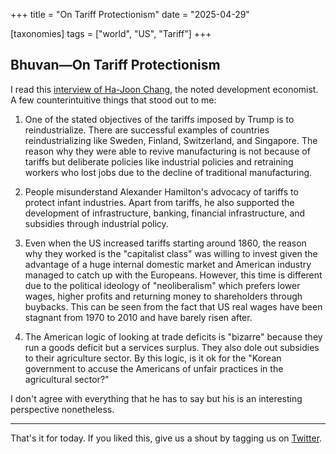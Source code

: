 +++
title = "On Tariff Protectionism"
date = "2025-04-29"
  
[taxonomies]
tags = ["world", "US", "Tariff"]
+++

## Bhuvan—On Tariff Protectionism

I read this [interview of Ha-Joon Chang](https://jacobin.com/2025/04/tariffs-protectionism-manufacturing-industrial-policy), the noted development economist. A few counterintuitive things that stood out to me:

1. One of the stated objectives of the tariffs imposed by Trump is to reindustrialize. There are successful examples of countries reindustrializing like Sweden, Finland, Switzerland, and Singapore. The reason why they were able to revive manufacturing is not because of tariffs but deliberate policies like industrial policies and retraining workers who lost jobs due to the decline of traditional manufacturing.

2. People misunderstand Alexander Hamilton's advocacy of tariffs to protect infant industries. Apart from tariffs, he also supported the development of infrastructure, banking, financial infrastructure, and subsidies through industrial policy.

3. Even when the US increased tariffs starting around 1860, the reason why they worked is the "capitalist class" was willing to invest given the advantage of a huge internal domestic market and American industry managed to catch up with the Europeans. However, this time is different due to the political ideology of "neoliberalism" which prefers lower wages, higher profits and returning money to shareholders through buybacks. This can be seen from the fact that US real wages have been stagnant from 1970 to 2010 and have barely risen after.

4. The American logic of looking at trade deficits is "bizarre" because they run a goods deficit but a services surplus. They also dole out subsidies to their agriculture sector. By this logic, is it ok for the "Korean government to accuse the Americans of unfair practices in the agricultural sector?"

I don't agree with everything that he has to say but his is an interesting perspective nonetheless.

---

That's it for today. If you liked this, give us a shout by tagging us on  [Twitter](https://x.com/zerodhamarkets).
